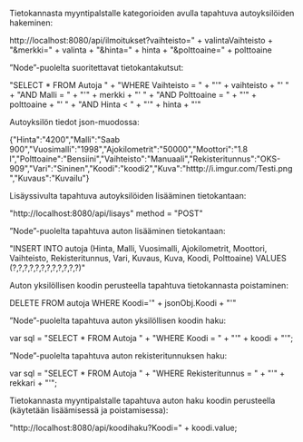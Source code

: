 Tietokannasta myyntipalstalle kategorioiden avulla tapahtuva autoyksilöiden hakeminen:

http://localhost:8080/api/ilmoitukset?vaihteisto=" + valintaVaihteisto + "&merkki=" + valinta + "&hinta=" + hinta + "&polttoaine=" + polttoaine

”Node”-puolelta suoritettavat tietokantakutsut:

"SELECT * FROM Autoja " +
    "WHERE Vaihteisto = " + "'" + vaihteisto + "' " + "AND Malli = " + "'" + merkki + "' " + "AND Polttoaine = " + "'" + polttoaine + "' " + "AND Hinta < " + "'" + hinta + "'"

Autoyksilön tiedot json-muodossa:

{"Hinta":"4200","Malli":"Saab 900","Vuosimalli":"1998","Ajokilometrit":"50000","Moottori":"1.8 l","Polttoaine":"Bensiini","Vaihteisto":"Manuaali","Rekisteritunnus":"OKS-909","Vari":"Sininen","Koodi":"koodi2","Kuva":"htttp://i.imgur.com/Testi.png","Kuvaus":"Kuvailu"}

Lisäyssivulta tapahtuva autoyksilöiden lisääminen tietokantaan:

"http://localhost:8080/api/lisays" method = "POST"

”Node”-puolelta tapahtuva auton lisääminen tietokantaan:

"INSERT INTO autoja (Hinta, Malli, Vuosimalli, Ajokilometrit, Moottori, Vaihteisto, Rekisteritunnus, Vari, Kuvaus, Kuva, Koodi, Polttoaine) VALUES (?,?,?,?,?,?,?,?,?,?,?,?)"

Auton yksilöllisen koodin perusteella tapahtuva tietokannasta poistaminen:

DELETE FROM autoja WHERE Koodi='" + jsonObj.Koodi + "'"

”Node”-puolelta tapahtuva auton yksilöllisen koodin haku:

var sql = "SELECT * FROM Autoja " +
    "WHERE Koodi = " + "'" + koodi + "'";

”Node”-puolelta tapahtuva auton rekisteritunnuksen haku:

var sql = "SELECT * FROM Autoja " +
    "WHERE Rekisteritunnus = " + "'" + rekkari + "'";

Tietokannasta myyntipalstalle tapahtuva auton haku koodin perusteella (käytetään lisäämisessä ja poistamisessa):

"http://localhost:8080/api/koodihaku?Koodi=" + koodi.value;


